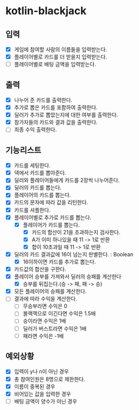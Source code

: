 # kotlin-blackjack

## 입력
- [x] 게임에 참여할 사람의 이름들을 입력받는다.
- [x] 플레이어별로 카드를 더 받을지 입력받는다.
- [ ] 플레이어별로 배팅 금액을 입력받는다.

## 출력
- [x] 나누어 준 카드를 출력한다.
- [x] 추가로 뽑은 카드를 포함하여 출력한다.
- [x] 딜러가 추가로 뽑았는지에 대한 여부를 출력한다.
- [x] 참가자들의 카드와 결과 값을 출력한다.
- [ ] 최종 수익 출력한다.

## 기능리스트
- [x] 카드를 세팅한다.
- [x] 덱에서 카드를 뽑아준다.
- [x] 딜러와 플레이어들에게 카드를 2장씩 나누어준다.
- [x] 딜러의 카드를 뽑는다.
- [x] 플레이어의 카드를 뽑는다.
- [x] 카드의 문자에 따라 값을 리턴한다.
- [x] 카드를 셔플한다.
- [x] 플레이어별로 추가로 카드를 뽑는다.
  - [x] 플레이어가 카드를 뽑는다.
    - [x] 카드의 합산이 21을 초과하는지 검사한다.
    - [x] A가 이미 하나있을 때 11 -> 1로 반환
    - [x] 합이 10초과일 때 11 -> 1로 반환
- [x] 딜러의 카드 결과값에 16이 넘는지 판별한다. : Boolean
  - [x] 16이하이면 카드를 추가로 뽑는다.
- [x] 카드값의 합산을 구한다.
- [x] 플레이어 승부를 가져와서 딜러의 승패를 계산한다
  - [x] 승부를 뒤집는다.(승 -> 패, 패 -> 승)
- [x] 모든 플레이어의 승패를 계산한다. 
- [ ] 결과에 따라 수익을 계산한다.
  - [ ] 무승부라면 수익은 0
  - [ ] 블랙잭으로 이긴다면 수익은 1.5배
  - [ ] 승이라면 수익은 1배
  - [ ] 딜러가 버스트라면 수익은 1배
  - [ ] 패라면 수익은 -1배

## 예외상황
- [x] 입력이 y나 n이 아닌 경우
- [x] 총 참여인원은 8명으로 제한한다.
- [x] 이름이 중복된 경우
- [x] 비어있는 값을 입력한 경우
- [ ] 배팅 금액이 양수가 아닌 경우
